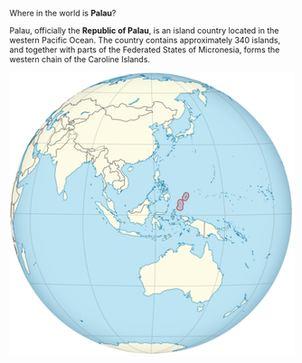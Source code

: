 Where in the world is **Palau**?
<!--question-->
Palau, officially the **Republic of Palau**, is an island country located in the western Pacific Ocean. The country contains approximately 340 islands, and together with parts of the Federated States of Micronesia, forms the western chain of the Caroline Islands.

![Map of Palau](images/Palau_on_the_globe_(Southeast_Asia_centered)_(small_islands_magnified).svg)